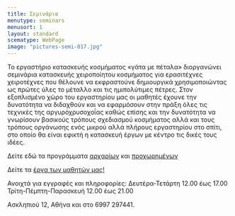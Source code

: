 ```yaml
---
title: Σεμινάρια
menutype: seminars
menusort: 1
layout: standard
scematype: WebPage
image: "pictures-semi-017.jpg"
---
```

Το εργαστήριο κατασκευής κοσμήματος «γάτα με πέταλα» διοργανώνει σεμινάρια κατασκευής χειροποίητου κοσμήματος για ερασιτέχνες χειροτέχνες που θέλουνε να εκφραστούνε δημιουργικά χρησιμοποιώντας ως πρώτες ύλες το μέταλλο και τις ημιπολύτιμες πέτρες. Στον εξοπλισμένο χώρο του εργαστηρίου μας οι μαθητές έχουνε την δυνατότητα να διδαχθούν και να εφαρμόσουν στην πράξη όλες τις τεχνικές της αργυρόχρυσοχοΐας καθώς επίσης και την δυνατότητα να γνωρίσουν βασικούς τρόπους σχεδιασμού κοσμήματος αλλά και τους τρόπους οργάνωσης ενός μικρού αλλά πλήρους εργαστηρίου στο σπίτι, στο οποίο θα είναι εφικτή η κατασκευή έργων με κέντρο τις δικές τους ιδέες.

Δείτε εδώ τα προγράμματα [αρχαρίων](http://www.gatamepetala.com/seminars/first-part) και [προχωρημένων](http://www.gatamepetala.com/seminars/second-part)

Δείτε τα [έργα των μαθητών μας!](https://www.gatamepetala.com/student-works)

Ανοιχτά για εγγραφές και πληροφορίες:
Δευτέρα-Τετάρτη 12.00 έως 17.00
Τρίτη-Πέμπτη-Παρασκευή 12.00 έως 21.00

Ασκληπιού 12, Αθήνα και στο 6997 297441.
